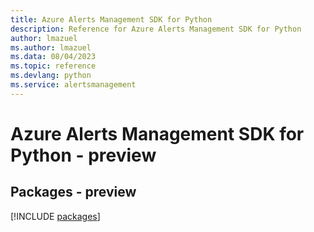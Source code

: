 ```yaml
---
title: Azure Alerts Management SDK for Python
description: Reference for Azure Alerts Management SDK for Python
author: lmazuel
ms.author: lmazuel
ms.data: 08/04/2023
ms.topic: reference
ms.devlang: python
ms.service: alertsmanagement
---
```

# Azure Alerts Management SDK for Python - preview
## Packages - preview
[!INCLUDE [packages](alerts-management-index.md)]